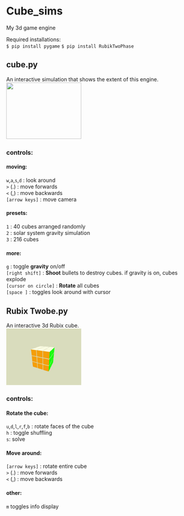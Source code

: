 # Cube_sims
My 3d game engine

Required installations:  
`$ pip install pygame`
`$ pip install RubikTwoPhase`

## cube.py
An interactive simulation that shows the extent of this engine.  
<img src="./screenshots/cubes-cropped.gif" width="200" height="150" />


### controls:

#### moving:
`w`,`a`,`s`,`d`  : look around  
`>` (.) : move forwards  
`<` (,) : move backwards  
`[arrow keys]` : move camera  

#### presets:
`1` : 40 cubes arranged randomly  
`2` : solar system gravity simulation  
`3` : 216 cubes  

#### more:
`g` : toggle **gravity** on/off  
`[right shift]` : **Shoot** bullets to destroy cubes. if gravity is on, cubes explode  
`[cursor on circle]` : **Rotate** all cubes  
`[space ]` : toggles look around with cursor

## Rubix Twobe.py
An interactive 3d Rubix cube.  
<img src="./screenshots/RBX-CUBES-crop2.gif" width="200" height="150" />

### controls:

#### Rotate the cube:
`u`,`d`,`l`,`r`,`f`,`b` : rotate faces of the cube  
`h` : toggle shuffling  
`s`: solve  


#### Move around:
`[arrow keys]` : rotate entire cube  
`>` (.) : move forwards  
`<` (,) : move backwards  

#### other:
`m` toggles info display




